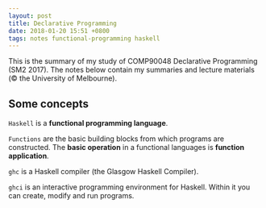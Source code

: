 ```yaml
---
layout: post
title: Declarative Programming
date: 2018-01-20 15:51 +0800
tags: notes functional-programming haskell
---
```


This is the summary of my study of COMP90048 Declarative Programming (SM2 2017).
The notes below contain my summaries and lecture materials (&copy; the University of Melbourne).

## Some concepts

`Haskell` is a **functional programming language**.

`Functions` are the basic building blocks from which programs are constructed.
The **basic operation** in a functional languages is **function application**.

`ghc` is a Haskell compiler (the Glasgow Haskell Compiler).

`ghci` is an interactive programming environment for Haskell. Within it you can create, modify and run programs.
